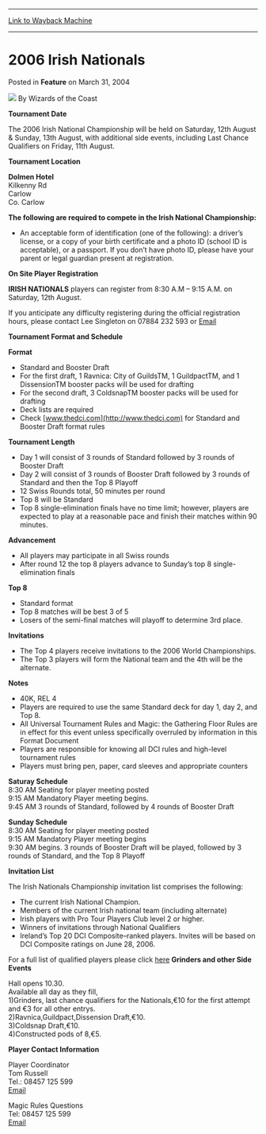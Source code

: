 
---
[Link to Wayback Machine](https://web.archive.org/web/20211026105920/https://magic.wizards.com/en/articles/archive/feature/2006-irish-nationals-2004-03-31)

[_metadata_:wayback_url]:- "https://magic.wizards.com/en/articles/archive/feature/2006-irish-nationals-2004-03-31"
[_metadata_:wayback_raw_url]:- "https://web.archive.org/web/20211026105920id_/https://magic.wizards.com/en/articles/archive/feature/2006-irish-nationals-2004-03-31"
[_metadata_:wayback_capture_timestamp]:- "2021-10-26 10:59:20+00:00"
[_metadata_:publish_date]:- "2004-03-31"
[_metadata_:description]:- "Tournament Date The 2006 Irish National Championship will be held on Saturday, 12th August & Sunday, 13th August, with additional side events, including Last Chance Qualifiers on Friday, 11th August. Tournament LocationDolmen Hotel Kilkenny Rd Carlow Co. CarlowThe following are required to compete in the Irish National Championship: An acceptable form of identification (one of"
[_metadata_:generator]:- "Drupal 7 (http://drupal.org)"
---


2006 Irish Nationals
====================



 Posted in **Feature**
 on March 31, 2004 






![](https://media.magic.wizards.com/styles/auth_small/public/images/person/wizards_author.jpg)
By Wizards of the Coast











**Tournament Date**
  
  
 The 2006 Irish National Championship will be held on Saturday, 12th August & Sunday, 13th August, with additional side events, including Last Chance Qualifiers on Friday, 11th August. 

**Tournament Location**  
  
**Dolmen Hotel**  
 Kilkenny Rd  
 Carlow  
 Co. Carlow  
  
**The following are required to compete in the Irish National Championship:**
  
  


* An acceptable form of identification (one of the following): a driver’s license, or a copy of your birth certificate and a photo ID (school ID is acceptable), or a passport. If you don’t have photo ID, please have your parent or legal guardian present at registration.

**On Site Player Registration**  
  
**IRISH NATIONALS** players can register from 8:30 A.M – 9:15 A.M. on Saturday, 12th August.  
  
 If you anticipate any difficulty registering during the official registration hours, please contact Lee Singleton on 07884 232 593 or [Email](mailto:singlel@hasbro.co.uk)

**Tournament Format and Schedule**

**Format**  
  


* Standard and Booster Draft
* For the first draft, 1 Ravnica: City of GuildsTM, 1 GuildpactTM, and 1 DissensionTM booster packs will be used for drafting
* For the second draft, 3 ColdsnapTM booster packs will be used for drafting
* Deck lists are required
* Check [www.thedci.com](http://www.thedci.com) for Standard and Booster Draft format rules

**Tournament Length**
  
  


* Day 1 will consist of 3 rounds of Standard followed by 3 rounds of Booster Draft
* Day 2 will consist of 3 rounds of Booster Draft followed by 3 rounds of Standard and then the Top 8 Playoff
* 12 Swiss Rounds total, 50 minutes per round
* Top 8 will be Standard
* Top 8 single-elimination finals have no time limit; however, players are expected to play at a reasonable pace and finish their matches within 90 minutes.

**Advancement**
  
  


* All players may participate in all Swiss rounds
* After round 12 the top 8 players advance to Sunday’s top 8 single-elimination finals

**Top 8**  
  


* Standard format
* Top 8 matches will be best 3 of 5
* Losers of the semi-final matches will playoff to determine 3rd place.


**Invitations**


* The Top 4 players receive invitations to the 2006 World Championships.
* The Top 3 players will form the National team and the 4th will be the alternate.


**Notes**


* 40K, REL 4
* Players are required to use the same Standard deck for day 1, day 2, and Top 8.
* All Universal Tournament Rules and Magic: the Gathering Floor Rules are in effect for this event unless specifically overruled by information in this Format Document
* Players are responsible for knowing all DCI rules and high-level tournament rules
* Players must bring pen, paper, card sleeves and appropriate counters


**Saturay Schedule**  
 8:30 AM Seating for player meeting posted  
 9:15 AM Mandatory Player meeting begins.  
 9:45 AM 3 rounds of Standard, followed by 4 rounds of Booster Draft   
  
**Sunday Schedule**  
 8:30 AM Seating for player meeting posted  
 9:15 AM Mandatory Player meeting begins  
 9:30 AM begins. 3 rounds of Booster Draft will be played, followed by 3 rounds of Standard, and the Top 8 Playoff  


**Invitation List**  
  
 The Irish Nationals Championship invitation list comprises the following: 

* The current Irish National Champion.
* Members of the current Irish national team (including alternate)
* Irish players with Pro Tour Players Club level 2 or higher.
* Winners of invitations through National Qualifiers
* Ireland’s Top 20 DCI Composite–ranked players. Invites will be based on DCI Composite ratings on June 28, 2006.

 For a full list of qualified players please click [here](http://archive.wizards.com/Magic/Magazine/Article.aspx?x=events/nationals/uk-Invite-list)
**Grinders and other Side Events**  
  
 Hall opens 10.30.   
 Available all day as they fill,   
 1)Grinders, last chance qualifiers for the Nationals,€10 for the first attempt and €3 for all other entrys.   
 2)Ravnica,Guildpact,Dissension Draft,€10.   
 3)Coldsnap Draft,€10.   
 4)Constructed pods of 8,€5.


**Player Contact Information**  
  
 Player Coordinator  
 Tom Russell  
 Tel.: 08457 125 599  
[Email](mailto:wizards@hasbro.co.uk)  


 Magic Rules Questions  
 Tel: 08457 125 599  
[Email](mailto:wizards@hasbro.co.uk)  








